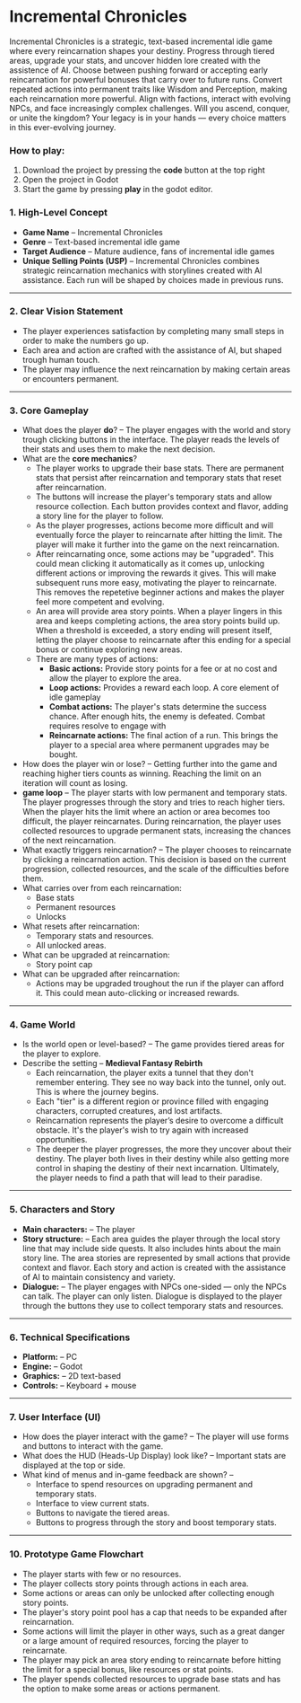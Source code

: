 # Incremental Chronicles
 Incremental Chronicles is a strategic, text-based incremental idle game where every reincarnation shapes your destiny. Progress through tiered areas, upgrade your stats, and uncover hidden lore created with the assistence of AI. Choose between pushing forward or accepting early reincarnation for powerful bonuses that carry over to future runs. Convert repeated actions into permanent traits like Wisdom and Perception, making each reincarnation more powerful. Align with factions, interact with evolving NPCs, and face increasingly complex challenges. Will you ascend, conquer, or unite the kingdom? Your legacy is in your hands — every choice matters in this ever-evolving journey.


### **How to play:**  
1. Download the project by pressing the **code** button at the top right
2. Open the project in Godot
3. Start the game by pressing **play** in the godot editor.



### **1. High-Level Concept**  
- **Game Name** – Incremental Chronicles  
- **Genre** – Text-based incremental idle game  
- **Target Audience** – Mature audience, fans of incremental idle games  
- **Unique Selling Points (USP)** – Incremental Chronicles combines strategic reincarnation mechanics with storylines created with AI assistance. Each run will be shaped by choices made in previous runs.

---

### **2. Clear Vision Statement**  
- The player experiences satisfaction by completing many small steps in order to make the numbers go up.  
- Each area and action are crafted with the assistance of AI, but shaped trough human touch.  
- The player may influence the next reincarnation by making certain areas or encounters permanent.  

---

### **3. Core Gameplay**  
- What does the player **do**? – The player engages with the world and story trough clicking buttons in the interface. The player reads the levels of their stats and uses them to make the next decision.  
- What are the **core mechanics**?  
    - The player works to upgrade their base stats. There are permanent stats that persist after reincarnation and temporary stats that reset after reincarnation.  
    - The buttons will increase the player's temporary stats and allow resource collection. Each button provides context and flavor, adding a story line for the player to follow.  
    - As the player progresses, actions become more difficult and will eventually force the player to reincarnate after hitting the limit. The player will make it further into the game on the next reincarnation.  
    - After reincarnating once, some actions may be "upgraded". This could mean clicking it automatically as it comes up, unlocking different actions or improving the rewards it gives. This will make subsequent runs more easy, motivating the player to reincarnate. This removes the repetetive beginner actions and makes the player feel more competent and evolving.  
    - An area will provide area story points. When a player lingers in this area and keeps completing actions, the area story points build up. When a threshold is exceeded, a story ending will present itself, letting the player choose to reincarnate after this ending for a special bonus or continue exploring new areas.  
    - There are many types of actions:  
        - **Basic actions:** Provide story points for a fee or at no cost and allow the player to explore the area.  
        - **Loop actions:** Provides a reward each loop. A core element of idle gameplay 
        - **Combat actions:** The player's stats determine the success chance. After enough hits, the enemy is defeated. Combat requires resolve to engage with
        - **Reincarnate actions:** The final action of a run. This brings the player to a special area where permanent upgrades may be bought.
- How does the player win or lose? – Getting further into the game and reaching higher tiers counts as winning. Reaching the limit on an iteration will count as losing.  
- **game loop** – The player starts with low permanent and temporary stats. The player progresses through the story and tries to reach higher tiers. When the player hits the limit where an action or area becomes too difficult, the player reincarnates. During reincarnation, the player uses collected resources to upgrade permanent stats, increasing the chances of the next reincarnation.  
- What exactly triggers reincarnation? – The player chooses to reincarnate by clicking a reincarnation action. This decision is based on the current progression, collected resources, and the scale of the difficulties before them.  
- What carries over from each reincarnation:  
    - Base stats  
    - Permanent resources  
    - Unlocks
- What resets after reincarnation:  
    - Temporary stats and resources.  
    - All unlocked areas.
- What can be upgraded at reincarnation:  
    - Story point cap  
- What can be upgraded after reincarnation:  
    - Actions may be upgraded troughout the run if the player can afford it. This could mean auto-clicking or increased rewards.

---

### **4. Game World**  
- Is the world open or level-based? – The game provides tiered areas for the player to explore.  
- Describe the setting – **Medieval Fantasy Rebirth**
    - Each reincarnation, the player exits a tunnel that they don't remember entering. They see no way back into the tunnel, only out. This is where the journey begins.  
    - Each "tier" is a different region or province filled with engaging characters, corrupted creatures, and lost artifacts.  
    - Reincarnation represents the player’s desire to overcome a difficult obstacle. It's the player's wish to try again with increased opportunities.  
    - The deeper the player progresses, the more they uncover about their destiny. The player both lives in their destiny while also getting more control in shaping the destiny of their next incarnation. Ultimately, the player needs to find a path that will lead to their paradise.  

---

### **5. Characters and Story**  
- **Main characters:** – The player  
- **Story structure:** – Each area guides the player through the local story line that may include side quests. It also includes hints about the main story line. The area stories are represented by small actions that provide context and flavor. Each story and action is created with the assistance of AI to maintain consistency and variety.  
- **Dialogue:** – The player engages with NPCs one-sided — only the NPCs can talk. The player can only listen. Dialogue is displayed to the player through the buttons they use to collect temporary stats and resources.  

---

### **6. Technical Specifications**  
- **Platform:** – PC  
- **Engine:** – Godot  
- **Graphics:** – 2D text-based  
- **Controls:** – Keyboard + mouse  

---

### **7. User Interface (UI)**  
- How does the player interact with the game? – The player will use forms and buttons to interact with the game.  
- What does the HUD (Heads-Up Display) look like? – Important stats are displayed at the top or side.  
- What kind of menus and in-game feedback are shown? –  
    - Interface to spend resources on upgrading permanent and temporary stats.  
    - Interface to view current stats.  
    - Buttons to navigate the tiered areas.  
    - Buttons to progress through the story and boost temporary stats.  

---

### **10. Prototype Game Flowchart**  
- The player starts with few or no resources.  
- The player collects story points through actions in each area.  
- Some actions or areas can only be unlocked after collecting enough story points.  
- The player's story point pool has a cap that needs to be expanded after reincarnation.  
- Some actions will limit the player in other ways, such as a great danger or a large amount of required resources, forcing the player to reincarnate.  
- The player may pick an area story ending to reincarnate before hitting the limit for a special bonus, like resources or stat points.  
- The player spends collected resources to upgrade base stats and has the option to make some areas or actions permanent.  
